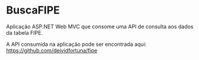 # BuscaFIPE
Aplicação ASP.NET Web MVC que consome uma API de consulta aos dados da tabela FIPE.


A API consumida na aplicação pode ser encontrada aqui: https://github.com/deividfortuna/fipe
